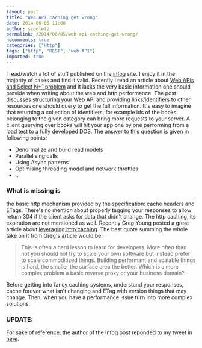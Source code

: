 ```yaml
---
layout: post
title: "Web API caching get wrong"
date: 2014-06-05 11:00
author: scooletz
permalink: /2014/06/05/web-api-caching-get-wrong/
nocomments: true
categories: ["Http"]
tags: ["http", "REST", "web API"]
imported: true
---
```


I read/watch a lot of stuff published on the [infoq](http://www.infoq.com/) site. I enjoy it in the majority of cases and find it valid. Recently I read an article about [Web APIs and Select N+1 problem](http://www.infoq.com/articles/N-Plus-1) and it lacks the very basic information one should provide when writing about the web and http performance.
The post discusses structuring your Web API and providing links/identifiers to other resources one should query to get the full information. It's easy to imagine that returning a collection of identifiers, for example ids of the books belonging to the given category can bring more requests to your server. A client querying over books will hit your app one by one performing from a load test to a fully developed DOS. The answer to this question is given in following points:

* Denormalize and build read models
* Parallelising calls
* Using Async patterns
* Optimising threading model and network throttles
* ...

### What is missing is

the basic http mechanism provided by the specification: cache headers and ETags. There's no mention about properly tagging your responses to allow return 304 if the client asks for data that didn't change. The http caching, its expiration are not mentioned as well. Recently Greg Young posted a great article about [leveraging http caching](http://codebetter.com/gregyoung/2013/05/28/why-cant-i-update-an-event/). The best quote summing the whole take on it from Greg's article would be:

> This is often a hard lesson to learn for developers. More often than not you should not try to scale your own software but instead prefer to scale commoditized things. Building performant and scalable things is hard, the smaller the surface area the better. Which is a more complex problem a basic reverse proxy or your business domain?

Before getting into fancy caching systems, understand your responses, cache forever what isn't changing and ETag with version things that may change. Then, when you have a performance issue turn into more complex solutions.

### UPDATE:

For sake of reference, the author of the Infoq post reponded to my tweet in [here](https://twitter.com/Scooletz/status/474476955060805633).
